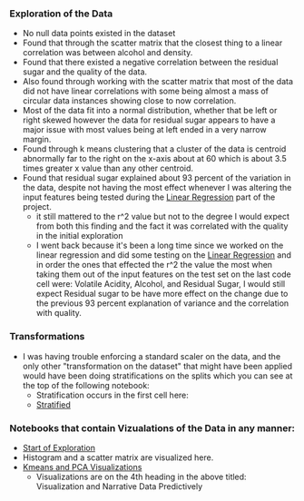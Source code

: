 ### Exploration of the Data
- No null data points existed in the dataset
- Found that through the scatter matrix that the closest thing to a linear correlation was between alcohol and density.
- Found that there existed a negative correlation between the residual sugar and the quality of the data.
- Also found through working with the scatter matrix that most of the data did not have linear correlations with some being almost a mass of circular data instances showing close to now correlation.
- Most of the data fit into a normal distribution, whether that be left or right skewed however the data for residual sugar appears to have a major issue with most values being at left ended in a very narrow margin.
- Found through k means clustering that a cluster of the data is centroid abnormally far to the right on the x-axis about at 60 which is about 3.5 times greater x value than any other centroid.
- Found that residual sugar explained about 93 percent of the variation in the data, despite not having the most effect whenever I was altering the input features being tested during the [Linear Regression](linear_regression.ipynb) part of the project.
  - it still mattered to the r^2 value but not to the degree I would expect from both this finding and the fact it was correlated with the quality in the initial exploration
  - I went back because it's been a long time since we worked on the linear regression and did some testing on the [Linear Regression](linear_regression.ipynb) and in order the ones that effected the r^2 the value the most when taking them out of the input features on the test set on the last code cell were: Volatile Acidity, Alcohol, and Residual Sugar, I would still expect Residual sugar to be have more effect on the change due to the previous 93 percent explanation of variance and the correlation with quality. 


### Transformations
- I was having trouble enforcing a standard scaler on the data, and the only other "transformation on the dataset" that might have been applied would have been doing stratifications on the splits which you can see at the top of the following notebook:
  - Stratification occurs in the first cell here: 
  - [Stratified](classification.ipynb)
### Notebooks that contain Vizualations of the Data in any manner:
- [Start of Exploration](initial_exploration.ipynb)
 - Histogram and a scatter matrix are visualized here.
- [Kmeans and PCA Visualizations](Milestone3.ipynb)
  - Visualizations are on the 4th heading in the above titled: Visualization and Narrative Data Predictively